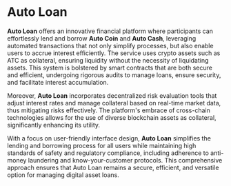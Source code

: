# Auto Loan

**Auto Loan** offers an innovative financial platform where participants can effortlessly lend and borrow **Auto Coin** and **Auto Cash**, leveraging automated transactions that not only simplify processes, but also enable users to accrue interest efficiently. The service uses crypto assets such as ATC as collateral, ensuring liquidity without the necessity of liquidating assets. This system is bolstered by smart contracts that are both secure and efficient, undergoing rigorous audits to manage loans, ensure security, and facilitate interest accumulation.

Moreover, **Auto Loan** incorporates decentralized risk evaluation tools that adjust interest rates and manage collateral based on real-time market data, thus mitigating risks effectively. The platform's embrace of cross-chain technologies allows for the use of diverse blockchain assets as collateral, significantly enhancing its utility.&#x20;

With a focus on user-friendly interface design, **Auto Loan** simplifies the lending and borrowing process for all users while maintaining high standards of safety and regulatory compliance, including adherence to anti-money laundering and know-your-customer protocols. This comprehensive approach ensures that Auto Loan remains a secure, efficient, and versatile option for managing digital asset loans.

